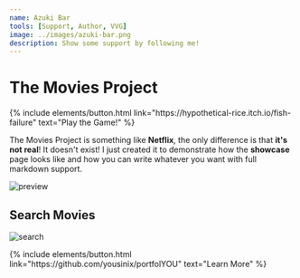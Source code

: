 ```yaml
---
name: Azuki Bar
tools: [Support, Author, VVG]
image: ../images/azuki-bar.png
description: Show some support by following me!
---
```

# The Movies Project

<p class="text-center">
{% include elements/button.html link="https://hypothetical-rice.itch.io/fish-failure" text="Play the Game!" %}
</p>

The Movies Project is something like **Netflix**, the only difference is that **it's not real**! It doesn't exist! I just created it to demonstrate how the **showcase** page looks like and how you can write whatever you want with full markdown support.

![preview](https://www.sketchappsources.com/resources/source-image/we-were-soldiers-landing-page-dbruggisser.jpg)

## Search Movies

![search](https://www.sketchappsources.com/resources/source-image/microsoft-windows-10-virtual-keyboard-diogo-sousa.png)

<p class="text-center">
{% include elements/button.html link="https://github.com/yousinix/portfolYOU" text="Learn More" %}
</p>